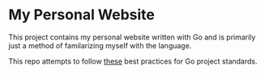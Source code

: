 # My Personal Website

This project contains my personal website written with Go and is primarily just a method of familarizing myself with the language.

This repo attempts to follow [these](https://github.com/golang-standards/project-layout "golang-standards") best practices for Go project standards. 



